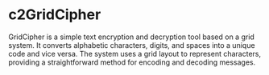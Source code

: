 # c2GridCipher
GridCipher is a simple text encryption and decryption tool based on a grid system. It converts alphabetic characters, digits, and spaces into a unique code and vice versa. The system uses a grid layout to represent characters, providing a straightforward method for encoding and decoding messages.
